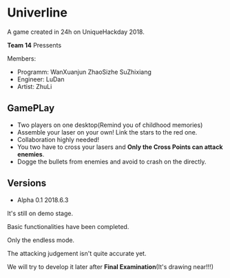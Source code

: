 # Univerline
A game created in 24h on UniqueHackday 2018.

**Team 14** Pressents

Members:
 - Programm:
 WanXuanjun ZhaoSizhe SuZhixiang 
 - Engineer:
 LuDan
 - Artist:
 ZhuLi
## GamePLay

 - Two players on one desktop(Remind you of childhood memories)
 - Assemble your laser on your own! Link the stars to the red one.
 - Collaboration highly needed!
 - You two have to cross your lasers and **Only the Cross Points can attack enemies**.
 - Dogge the bullets from enemies and avoid to crash on the directly.

## Versions
 - Alpha 0.1 2018.6.3
 
 It's still on demo stage.
 
 Basic functionalities have been completed.
 
 Only the endless mode.
 
 The attacking judgement isn't quite accurate yet.
 
 We will try to develop it later after **Final Examination**(It's drawing near!!!)
 

